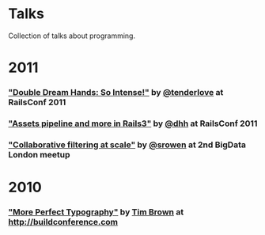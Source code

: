 Talks
=========

Collection of talks about programming.

# 2011
### ["Double Dream Hands: So Intense!"](http://www.youtube.com/watch?v=kWOAHIpmLAI) by [@tenderlove](https://github.com/tenderlove) at RailsConf 2011
### ["Assets pipeline and more in Rails3"](http://www.youtube.com/watch?v=cGdCI2HhfAU&feature=relmfu) by [@dhh](https://github.com/dhh) at RailsConf 2011
### ["Collaborative filtering at scale"](http://vimeo.com/25178722) by [@srowen](https://github.com/srowen) at 2nd BigData London meetup

# 2010
### ["More Perfect Typography"](http://vimeo.com/17079380) by [Tim Brown](http://vimeo.com/tbrown) at <http://buildconference.com>